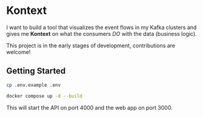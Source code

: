 # Kontext

I want to build a tool that visualizes the event flows in my Kafka clusters and gives me **Kontext** on what the consumers *DO* with the data (business logic). 

This project is in the early stages of development, contributions are welcome!


## Getting Started

```bash
cp .env.example .env

docker compose up -d --build
```

This will start the API on port 4000 and the web app on port 3000.

